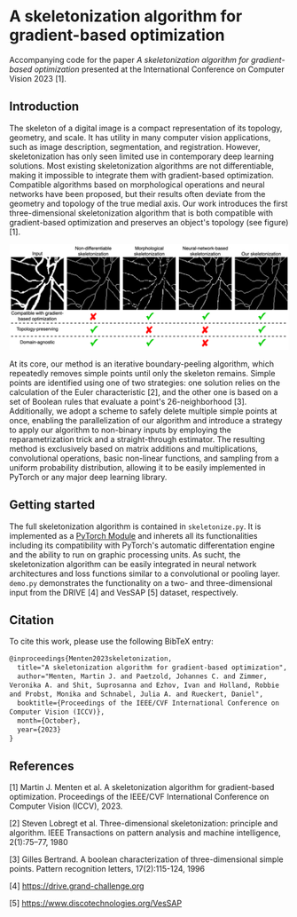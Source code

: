 # A skeletonization algorithm for gradient-based optimization

Accompanying code for the paper *A skeletonization algorithm for gradient-based optimization* presented at the International Conference on Computer Vision 2023 [1].

## Introduction

The skeleton of a digital image is a compact representation of its topology, geometry, and scale. It has utility in many computer vision applications, such as image description, segmentation, and registration. However, skeletonization has only seen limited use in contemporary deep learning solutions. Most existing skeletonization algorithms are not differentiable, making it impossible to integrate them with gradient-based optimization. Compatible algorithms based on morphological operations and neural networks have been proposed, but their results often deviate from the geometry and topology of the true medial axis. Our work introduces the first three-dimensional skeletonization algorithm that is both compatible with gradient-based optimization and preserves an object's topology (see figure) [1].

![](./graphical_abstract.png)

At its core, our method is an iterative boundary-peeling algorithm, which repeatedly removes simple points until only the skeleton remains. Simple points are identified using one of two strategies: one solution relies on the calculation of the Euler characteristic [2], and the other one is based on a set of Boolean rules that evaluate a point's 26-neighborhood [3]. Additionally, we adopt a scheme to safely delete multiple simple points at once, enabling the parallelization of our algorithm and introduce a strategy to apply our algorithm to non-binary inputs by employing the reparametrization trick and a straight-through estimator. The resulting method is exclusively based on matrix additions and multiplications, convolutional operations, basic non-linear functions, and sampling from a uniform probability distribution, allowing it to be easily implemented in PyTorch or any major deep learning library.


## Getting started

The full skeletonization algorithm is contained in `skeletonize.py`. It is implemented as a [PyTorch Module](https://pytorch.org/docs/stable/generated/torch.nn.Module.html) and inherets all its functionalities including its compatibility with PyTorch's automatic differentation engine and the ability to run on graphic processing units. As sucht, the skeletonization algorithm can be easily integrated in neural network architectures and loss functions similar to a convolutional or pooling layer. `demo.py` demonstrates the functionality on a two- and three-dimensional input from the DRIVE [4] and VesSAP [5] dataset, respectively.


## Citation

To cite this work, please use the following BibTeX entry:

```
@inproceedings{Menten2023skeletonization,
  title="A skeletonization algorithm for gradient-based optimization",
  author="Menten, Martin J. and Paetzold, Johannes C. and Zimmer, Veronika A. and Shit, Suprosanna and Ezhov, Ivan and Holland, Robbie and Probst, Monika and Schnabel, Julia A. and Rueckert, Daniel",
  booktitle={Proceedings of the IEEE/CVF International Conference on Computer Vision (ICCV)},
  month={October},
  year={2023}
}
```

## References

[1] Martin J. Menten et al. A skeletonization algorithm for gradient-based optimization. Proceedings of the IEEE/CVF International Conference on Computer Vision (ICCV), 2023.

[2] Steven Lobregt et al. Three-dimensional skeletonization: principle and algorithm. IEEE Transactions on pattern analysis and machine intelligence, 2(1):75–77, 1980

[3] Gilles Bertrand. A boolean characterization of three-dimensional simple points. Pattern recognition letters, 17(2):115-124, 1996

[4] https://drive.grand-challenge.org

[5] https://www.discotechnologies.org/VesSAP